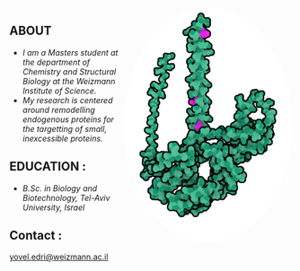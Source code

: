<img src="AF-P16220-F1 (2).png" align="right" width="300" width="300" style="border-radius: 50%;">


## ABOUT

- *I am a Masters student at the department of Chemistry and Structural Biology at the Weizmann Institute of Science.*
- *My research is centered around remodelling endogenous proteins for the targetting of small, inexcessible proteins.*


## EDUCATION :
- *B.Sc. in Biology and Biotechnology, Tel-Aviv University, Israel*

## Contact :
yovel.edri@weizmann.ac.il
